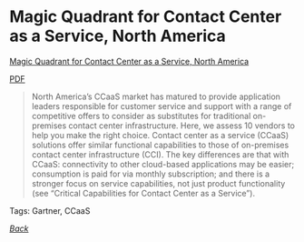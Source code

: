 # Magic Quadrant for Contact Center as a Service, North America

[Magic Quadrant for Contact Center as a Service, North America](https://www.gartner.com/doc/reprints?id=1-5LVTUOD&ct=181017&st=sb)

[PDF](../docs/Gartner-2018-CCaaS-NorthAmerica.pdf)

> North America’s CCaaS market has matured to provide application leaders responsible for customer service and support with a range of competitive offers to consider as substitutes for traditional on-premises contact center infrastructure. Here, we assess 10 vendors to help you make the right choice.
> Contact center as a service (CCaaS) solutions offer similar functional capabilities to those of on-premises contact center infrastructure (CCI). The key differences are that with CCaaS: connectivity to other cloud-based applications may be easier; consumption is paid for via monthly subscription; and there is a stronger focus on service capabilities, not just product functionality (see “Critical Capabilities for Contact Center as a Service”).

Tags: Gartner, CCaaS

[_Back_](README.md)
